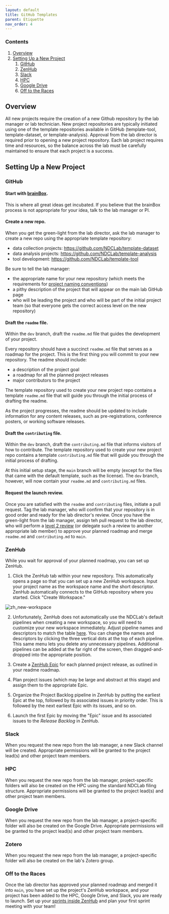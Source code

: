 ```yaml
---
layout: default
title: GitHub Templates
parent: Etiquette
nav_order: 4
---
```


### Contents

1. [Overview](#overview)
2. [Setting Up a New Project](#setting-up-a-new-project)
    1. [GitHub](#github)
    2. [ZenHub](#zenhub)
    3. [Slack](#slack)
    4. [HPC](#hpc)
    5. [Google Drive](#google-drive)
    6. [Off to the Races](#off-to-the-races)

## Overview

All new projects require the creation of a new Github repository by the lab manager or lab technician. New project repositories are typically initiated using one of the template repositories available in GitHub (template-tool, template-dataset, or template-analysis). Approval from the lab director is required prior to opening a new project repository. Each lab project requires time and resources, so the balance across the lab must be carefully maintained to ensure that each project is a success.

## Setting Up a New Project

### GitHub

#### Start with [brainBox](https://github.com/NDCLab/brainBox).

This is where all great ideas get incubated. If you believe that the brainBox process is not appropriate for your idea, talk to the lab manager or PI.

#### Create a new repo.

When you get the green-light from the lab director, ask the lab manager to create a new repo using the appropriate template repository:

* data collection projects: https://github.com/NDCLab/template-dataset
* data analysis projects: https://github.com/NDCLab/template-analysis
* tool development: https://github.com/NDCLab/template-tool

Be sure to tell the lab manager:
* the appropriate name for your new repository (which meets the requirements for [project naming conventions](https://ndclab.github.io/wiki/docs/etiquette/naming-conventions.html))
* a pithy description of the project that will appear on the main lab GitHub page
* who will be leading the project and who will be part of the initial project team (so that everyone gets the correct access level on the new repository)

#### Draft the `readme` file.

Within the `dev` branch, draft the `readme.md` file that guides the development of your project.

Every repository should have a succinct `readme.md` file that serves as a roadmap for the project. This is the first thing you will commit to your new repository. The readme should include:

* a description of the project goal
* a roadmap for all the planned project releases
* major contributors to the project

The template repository used to create your new project repo contains a template `readme.md` file that will guide you through the initial process of drafting the readme.

As the project progresses, the readme should be updated to include information for any content releases, such as pre-registrations, conference posters, or working software releases.

#### Draft the `contributing` file.

Within the `dev` branch, draft the `contributing.md` file that informs visitors of how to contribute. The template repository used to create your new project repo contains a template `contributing.md` file that will guide you through the initial process of drafting.

At this initial setup stage, the `main` branch will be empty (except for the files that came with the default template, such as the license). The `dev` branch, however, will now contain your `readme.md` and `contributing.md` files.

#### Request the launch review.

Once you are satisfied with the `readme` and `contributing` files, initiate a pull request. Tag the lab manager, who will confirm that your repository is in good order and ready for the lab director's review.  Once you have the green-light from the lab manager, assign teh pull request to the lab director, who will perform a [level 2 review](https://ndclab.github.io/wiki/docs/etiquette/github-etiquette.html#terminology) (or delegate such a review to another appropriate lab member) to approve your planned roadmap and merge `readme.md` and `contributing.md` to `main`.

### ZenHub

While you wait for approval of your planned roadmap, you can set up ZenHub.

1. Click the ZenHub tab within your new repository. This automatically opens a page so that you can set up a new ZenHub workspace. Input your project name as the workspace name and the short descriptor. ZenHub automatically connects to the GitHub repository where you started. Click "Create Workspace."

![zh_new-workspace](https://raw.githubusercontent.com/NDCLab/wiki/main/docs/_assets/technical/zh_new-workspace.png)

2. Unfortunately, ZenHub does not automatically use the NDCLab's default pipelines when creating a new workspace, so you will need to customize your new workspace immediately. Adjust pipeline names and descriptors to match the table [here](https://ndclab.github.io/wiki/docs/technical-docs/zenhub.md#tour-of-the-pipelines). You can change the names and descriptors by clicking the three vertical dots at the top of each pipeline. This same menu lets you delete any unnecessary pipelines. Additional pipelines can be added at the far right of the screen, then dragged-and-dropped into the appropriate position.

3. Create a [ZenHub Epic](https://ndclab.github.io/wiki/docs/technical-docs/zenhub.md#defining-epics) for each planned project release, as outlined in your readme roadmap.

4. Plan project issues (which may be large and abstract at this stage) and assign them to the appropriate Epic.

5. Organize the Project Backlog pipeline in ZenHub by putting the earliest Epic at the top, followed by its associated issues in priority order. This is followed by the next earliest Epic with its issues, and so on.

6. Launch the first Epic by moving the "Epic" issue and its associated issues to the *Release Backlog* in ZenHub.

### Slack
When you request the new repo from the lab manager, a new Slack channel will be created. Appropriate permissions will be granted to the project lead(s) and other project team members.

### HPC
When you request the new repo from the lab manager, project-specific folders will also be created on the HPC using the standard NDCLab filing structure. Appropriate permissions will be granted to the project lead(s) and other project team members.

### Google Drive
When you request the new repo from the lab manager, a project-specific folder will also be created on the Google Drive. Appropriate permissions will be granted to the project lead(s) and other project team members.

### Zotero
When you request the new repo from the lab manager, a project-specific folder will also be created on the lab's Zotero group.

### Off to the Races
Once the lab director has approved your planned roadmap and merged it into `main`, you have set up the project's ZenHub workspace, and your project has been added to the HPC, Google Drive, and Slack, you are ready to launch. Set up your [sprints inside ZenHub](https://ndclab.github.io/wiki/docs/technical-docs/zenhub.md#planning-sprints) and plan your first sprint meeting with your team! 

